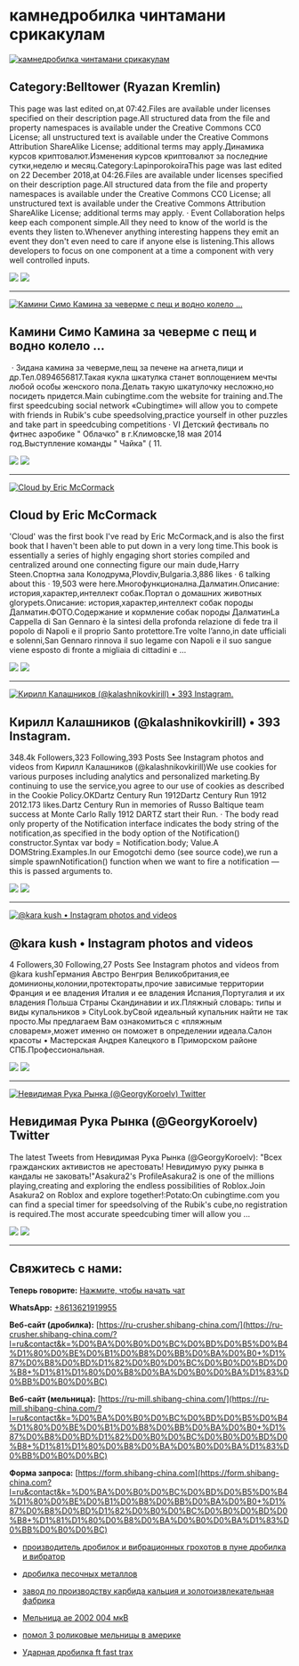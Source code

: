 # камнедробилка чинтамани срикакулам

<a href="https://swt.shibang-china.com/?l=ru&img&k=%D0%BA%D0%B0%D0%BC%D0%BD%D0%B5%D0%B4%D1%80%D0%BE%D0%B1%D0%B8%D0%BB%D0%BA%D0%B0+%D1%87%D0%B8%D0%BD%D1%82%D0%B0%D0%BC%D0%B0%D0%BD%D0%B8+%D1%81%D1%80%D0%B8%D0%BA%D0%B0%D0%BA%D1%83%D0%BB%D0%B0%D0%BC" target="_blank">![камнедробилка чинтамани срикакулам](http://static.shibang-china.com/all-800x300/1255.jpg)</a>

## Category:Belltower (Ryazan Kremlin)
This page was last edited on,at 07:42.Files are available under licenses specified on their description page.All structured data from the file and property namespaces is available under the Creative Commons CC0 License; all unstructured text is available under the Creative Commons Attribution ShareAlike License; additional terms may apply.Динамика курсов криптовалют.Изменения курсов криптовалют за последние сутки,неделю и месяц.Category:LapinporokoiraThis page was last edited on 22 December 2018,at 04:26.Files are available under licenses specified on their description page.All structured data from the file and property namespaces is available under the Creative Commons CC0 License; all unstructured text is available under the Creative Commons Attribution ShareAlike License; additional terms may apply.&nbsp;&#0183;&#32;Event Collaboration helps keep each component simple.All they need to know of the world is the events they listen to.Whenever anything interesting happens they emit an event they don't even need to care if anyone else is listening.This allows developers to focus on one component at a time a component with very well controlled inputs.


<a href="https://whatsapp.shibangsoft.com/WhatsApp.php" target="_blank" title="WhatsApp">![](http://static.shibang-china.com/icon/whatsapp.png)</a> <a href="https://swt.shibang-china.com/?l=ru&icon&k=%D0%BA%D0%B0%D0%BC%D0%BD%D0%B5%D0%B4%D1%80%D0%BE%D0%B1%D0%B8%D0%BB%D0%BA%D0%B0+%D1%87%D0%B8%D0%BD%D1%82%D0%B0%D0%BC%D0%B0%D0%BD%D0%B8+%D1%81%D1%80%D0%B8%D0%BA%D0%B0%D0%BA%D1%83%D0%BB%D0%B0%D0%BC" target="_blank">![](http://static.shibang-china.com/icon/chat-ru.png)</a>

---

<a href="https://swt.shibang-china.com/?l=ru&img&k=%D0%BA%D0%B0%D0%BC%D0%BD%D0%B5%D0%B4%D1%80%D0%BE%D0%B1%D0%B8%D0%BB%D0%BA%D0%B0+%D1%87%D0%B8%D0%BD%D1%82%D0%B0%D0%BC%D0%B0%D0%BD%D0%B8+%D1%81%D1%80%D0%B8%D0%BA%D0%B0%D0%BA%D1%83%D0%BB%D0%B0%D0%BC" target="_blank">![Камини Симо Камина за чеверме с пещ и водно колело …](http://static.shibang-china.com/all-800x300/231.jpg)</a>

## Камини Симо Камина за чеверме с пещ и водно колело …
&nbsp;&#0183;&#32;Зидана камина за чеверме,пещ за печене на агнета,пици и др.Тел.0894656817.Такая кукла шкатулка станет воплощением мечты любой особы женского пола.Делать такую шкатулочку несложно,но посидеть придется.Main cubingtime.com the website for training and.The first speedcubing social network &#171;Cubingtime&#187; will allow you to compete with friends in Rubik's cube speedsolving,practice yourself in other puzzles and take part in speedcubing competitions&nbsp;&#0183;&#32;VI Детский фестиваль по фитнес аэробике &quot; Облачко&quot; в г.Климовске,18 мая 2014 год.Выступление команды &quot; Чайка&quot; ( 11.


<a href="https://whatsapp.shibangsoft.com/WhatsApp.php" target="_blank" title="WhatsApp">![](http://static.shibang-china.com/icon/whatsapp.png)</a> <a href="https://swt.shibang-china.com/?l=ru&icon&k=%D0%BA%D0%B0%D0%BC%D0%BD%D0%B5%D0%B4%D1%80%D0%BE%D0%B1%D0%B8%D0%BB%D0%BA%D0%B0+%D1%87%D0%B8%D0%BD%D1%82%D0%B0%D0%BC%D0%B0%D0%BD%D0%B8+%D1%81%D1%80%D0%B8%D0%BA%D0%B0%D0%BA%D1%83%D0%BB%D0%B0%D0%BC" target="_blank">![](http://static.shibang-china.com/icon/chat-ru.png)</a>

---

<a href="https://swt.shibang-china.com/?l=ru&img&k=%D0%BA%D0%B0%D0%BC%D0%BD%D0%B5%D0%B4%D1%80%D0%BE%D0%B1%D0%B8%D0%BB%D0%BA%D0%B0+%D1%87%D0%B8%D0%BD%D1%82%D0%B0%D0%BC%D0%B0%D0%BD%D0%B8+%D1%81%D1%80%D0%B8%D0%BA%D0%B0%D0%BA%D1%83%D0%BB%D0%B0%D0%BC" target="_blank">![Cloud by Eric McCormack](http://static.shibang-china.com/all-800x300/1085.jpg)</a>

## Cloud by Eric McCormack
'Cloud' was the first book I've read by Eric McCormack,and is also the first book that I haven't been able to put down in a very long time.This book is essentially a series of highly engaging short stories compiled and centralized around one connecting figure our main dude,Harry Steen.Спортна зала Колодрума,Plovdiv,Bulgaria.3,886 likes &#183; 6 talking about this &#183; 19,503 were here.Многофункционална.Далматин.Описание: история,характер,интеллект собак.Портал о домашних животных glorypets.Описание: история,характер,интеллект собак породы Далматин.ФОТО.Содержание и кормление собак породы ДалматинLa Cappella di San Gennaro &#232; la sintesi della profonda relazione di fede tra il popolo di Napoli e il proprio Santo protettore.Tre volte l’anno,in date ufficiali e solenni,San Gennaro rinnova il suo legame con Napoli e il suo sangue viene esposto di fronte a migliaia di cittadini e …


<a href="https://whatsapp.shibangsoft.com/WhatsApp.php" target="_blank" title="WhatsApp">![](http://static.shibang-china.com/icon/whatsapp.png)</a> <a href="https://swt.shibang-china.com/?l=ru&icon&k=%D0%BA%D0%B0%D0%BC%D0%BD%D0%B5%D0%B4%D1%80%D0%BE%D0%B1%D0%B8%D0%BB%D0%BA%D0%B0+%D1%87%D0%B8%D0%BD%D1%82%D0%B0%D0%BC%D0%B0%D0%BD%D0%B8+%D1%81%D1%80%D0%B8%D0%BA%D0%B0%D0%BA%D1%83%D0%BB%D0%B0%D0%BC" target="_blank">![](http://static.shibang-china.com/icon/chat-ru.png)</a>

---

<a href="https://swt.shibang-china.com/?l=ru&img&k=%D0%BA%D0%B0%D0%BC%D0%BD%D0%B5%D0%B4%D1%80%D0%BE%D0%B1%D0%B8%D0%BB%D0%BA%D0%B0+%D1%87%D0%B8%D0%BD%D1%82%D0%B0%D0%BC%D0%B0%D0%BD%D0%B8+%D1%81%D1%80%D0%B8%D0%BA%D0%B0%D0%BA%D1%83%D0%BB%D0%B0%D0%BC" target="_blank">![Кирилл Калашников (@kalashnikovkirill) • 393 Instagram.](http://static.shibang-china.com/all-800x300/136.jpg)</a>

## Кирилл Калашников (@kalashnikovkirill) • 393 Instagram.
348.4k Followers,323 Following,393 Posts See Instagram photos and videos from Кирилл Калашников (@kalashnikovkirill)We use cookies for various purposes including analytics and personalized marketing.By continuing to use the service,you agree to our use of cookies as described in the Cookie Policy.OKDartz Century Run 1912Dartz Century Run 1912 2012.173 likes.Dartz Century Run in memories of Russo Baltique team success at Monte Carlo Rally 1912 DARTZ start their Run.&nbsp;&#0183;&#32;The body read only property of the Notification interface indicates the body string of the notification,as specified in the body option of the Notification() constructor.Syntax var body = Notification.body; Value.A DOMString.Examples.In our Emogotchi demo (see source code),we run a simple spawnNotification() function when we want to fire a notification — this is passed arguments to.


<a href="https://whatsapp.shibangsoft.com/WhatsApp.php" target="_blank" title="WhatsApp">![](http://static.shibang-china.com/icon/whatsapp.png)</a> <a href="https://swt.shibang-china.com/?l=ru&icon&k=%D0%BA%D0%B0%D0%BC%D0%BD%D0%B5%D0%B4%D1%80%D0%BE%D0%B1%D0%B8%D0%BB%D0%BA%D0%B0+%D1%87%D0%B8%D0%BD%D1%82%D0%B0%D0%BC%D0%B0%D0%BD%D0%B8+%D1%81%D1%80%D0%B8%D0%BA%D0%B0%D0%BA%D1%83%D0%BB%D0%B0%D0%BC" target="_blank">![](http://static.shibang-china.com/icon/chat-ru.png)</a>

---

<a href="https://swt.shibang-china.com/?l=ru&img&k=%D0%BA%D0%B0%D0%BC%D0%BD%D0%B5%D0%B4%D1%80%D0%BE%D0%B1%D0%B8%D0%BB%D0%BA%D0%B0+%D1%87%D0%B8%D0%BD%D1%82%D0%B0%D0%BC%D0%B0%D0%BD%D0%B8+%D1%81%D1%80%D0%B8%D0%BA%D0%B0%D0%BA%D1%83%D0%BB%D0%B0%D0%BC" target="_blank">![@kara kush • Instagram photos and videos](http://static.shibang-china.com/all-800x300/707.jpg)</a>

## @kara kush • Instagram photos and videos
4 Followers,30 Following,27 Posts See Instagram photos and videos from @kara kushГермания Австро Венгрия Великобритания,ее доминионы,колонии,протектораты,прочие зависимые территории Франция и ее владения Италия и ее владения Испания,Португалия и их владения Польша Страны Скандинавии и их.Пляжный словарь: типы и виды купальников &#187; CityLook.byСвой идеальный купальник найти не так просто.Мы предлагаем Вам ознакомиться с &#171;пляжным словарем&#187;,может именно он поможет в определении идеала.Салон красоты • Мастерская Андрея Калецкого в Приморском районе СПБ.Профессиональная.


<a href="https://whatsapp.shibangsoft.com/WhatsApp.php" target="_blank" title="WhatsApp">![](http://static.shibang-china.com/icon/whatsapp.png)</a> <a href="https://swt.shibang-china.com/?l=ru&icon&k=%D0%BA%D0%B0%D0%BC%D0%BD%D0%B5%D0%B4%D1%80%D0%BE%D0%B1%D0%B8%D0%BB%D0%BA%D0%B0+%D1%87%D0%B8%D0%BD%D1%82%D0%B0%D0%BC%D0%B0%D0%BD%D0%B8+%D1%81%D1%80%D0%B8%D0%BA%D0%B0%D0%BA%D1%83%D0%BB%D0%B0%D0%BC" target="_blank">![](http://static.shibang-china.com/icon/chat-ru.png)</a>

---

<a href="https://swt.shibang-china.com/?l=ru&img&k=%D0%BA%D0%B0%D0%BC%D0%BD%D0%B5%D0%B4%D1%80%D0%BE%D0%B1%D0%B8%D0%BB%D0%BA%D0%B0+%D1%87%D0%B8%D0%BD%D1%82%D0%B0%D0%BC%D0%B0%D0%BD%D0%B8+%D1%81%D1%80%D0%B8%D0%BA%D0%B0%D0%BA%D1%83%D0%BB%D0%B0%D0%BC" target="_blank">![Невидимая Рука Рынка (@GeorgyKoroelv) Twitter](http://static.shibang-china.com/all-800x300/513.jpg)</a>

## Невидимая Рука Рынка (@GeorgyKoroelv) Twitter
The latest Tweets from Невидимая Рука Рынка (@GeorgyKoroelv): &quot;Всех гражданских активистов не арестовать! Невидимую руку рынка в кандалы не заковать!&quot;Asakura2's ProfileAsakura2 is one of the millions playing,creating and exploring the endless possibilities of Roblox.Join Asakura2 on Roblox and explore together!:Potato:On cubingtime.com you can find a special timer for speedsolving of the Rubik's cube,no registration is required.The most accurate speedcubing timer will allow you …


<a href="https://whatsapp.shibangsoft.com/WhatsApp.php" target="_blank" title="WhatsApp">![](http://static.shibang-china.com/icon/whatsapp.png)</a> <a href="https://swt.shibang-china.com/?l=ru&icon&k=%D0%BA%D0%B0%D0%BC%D0%BD%D0%B5%D0%B4%D1%80%D0%BE%D0%B1%D0%B8%D0%BB%D0%BA%D0%B0+%D1%87%D0%B8%D0%BD%D1%82%D0%B0%D0%BC%D0%B0%D0%BD%D0%B8+%D1%81%D1%80%D0%B8%D0%BA%D0%B0%D0%BA%D1%83%D0%BB%D0%B0%D0%BC" target="_blank">![](http://static.shibang-china.com/icon/chat-ru.png)</a>

---
## Свяжитесь с нами:

**Теперь говорите:** [Нажмите, чтобы начать чат](https://swt.shibang-china.com?l=ru&contact&k=%D0%BA%D0%B0%D0%BC%D0%BD%D0%B5%D0%B4%D1%80%D0%BE%D0%B1%D0%B8%D0%BB%D0%BA%D0%B0+%D1%87%D0%B8%D0%BD%D1%82%D0%B0%D0%BC%D0%B0%D0%BD%D0%B8+%D1%81%D1%80%D0%B8%D0%BA%D0%B0%D0%BA%D1%83%D0%BB%D0%B0%D0%BC)

**WhatsApp:**  [+8613621919955](https://whatsapp.shibangsoft.com/WhatsApp.php)

**Веб-сайт (дробилка):** [https://ru-crusher.shibang-china.com/](https://ru-crusher.shibang-china.com/?l=ru&contact&k=%D0%BA%D0%B0%D0%BC%D0%BD%D0%B5%D0%B4%D1%80%D0%BE%D0%B1%D0%B8%D0%BB%D0%BA%D0%B0+%D1%87%D0%B8%D0%BD%D1%82%D0%B0%D0%BC%D0%B0%D0%BD%D0%B8+%D1%81%D1%80%D0%B8%D0%BA%D0%B0%D0%BA%D1%83%D0%BB%D0%B0%D0%BC)

**Веб-сайт (мельница):** [https://ru-mill.shibang-china.com/](https://ru-mill.shibang-china.com/?l=ru&contact&k=%D0%BA%D0%B0%D0%BC%D0%BD%D0%B5%D0%B4%D1%80%D0%BE%D0%B1%D0%B8%D0%BB%D0%BA%D0%B0+%D1%87%D0%B8%D0%BD%D1%82%D0%B0%D0%BC%D0%B0%D0%BD%D0%B8+%D1%81%D1%80%D0%B8%D0%BA%D0%B0%D0%BA%D1%83%D0%BB%D0%B0%D0%BC)

**Форма запроса:** [https://form.shibang-china.com](https://form.shibang-china.com?l=ru&contact&k=%D0%BA%D0%B0%D0%BC%D0%BD%D0%B5%D0%B4%D1%80%D0%BE%D0%B1%D0%B8%D0%BB%D0%BA%D0%B0+%D1%87%D0%B8%D0%BD%D1%82%D0%B0%D0%BC%D0%B0%D0%BD%D0%B8+%D1%81%D1%80%D0%B8%D0%BA%D0%B0%D0%BA%D1%83%D0%BB%D0%B0%D0%BC)

* [производитель дробилок и вибрационных грохотов в пуне дробилка и вибратор](../131/%D0%BF%D1%80%D0%BE%D0%B8%D0%B7%D0%B2%D0%BE%D0%B4%D0%B8%D1%82%D0%B5%D0%BB%D1%8C%20%D0%B4%D1%80%D0%BE%D0%B1%D0%B8%D0%BB%D0%BE%D0%BA%20%D0%B8%20%D0%B2%D0%B8%D0%B1%D1%80%D0%B0%D1%86%D0%B8%D0%BE%D0%BD%D0%BD%D1%8B%D1%85%20%D0%B3%D1%80%D0%BE%D1%85%D0%BE%D1%82%D0%BE%D0%B2%20%D0%B2%20%D0%BF%D1%83%D0%BD%D0%B5%20%D0%B4%D1%80%D0%BE%D0%B1%D0%B8%D0%BB%D0%BA%D0%B0%20%D0%B8%20%D0%B2%D0%B8%D0%B1%D1%80%D0%B0%D1%82%D0%BE%D1%80.md)

* [дробилка песочных металлов](../133/%D0%B4%D1%80%D0%BE%D0%B1%D0%B8%D0%BB%D0%BA%D0%B0%20%D0%BF%D0%B5%D1%81%D0%BE%D1%87%D0%BD%D1%8B%D1%85%20%D0%BC%D0%B5%D1%82%D0%B0%D0%BB%D0%BB%D0%BE%D0%B2.md)

* [завод по производству карбида кальция и золотоизвлекательная фабрика](../131/%D0%B7%D0%B0%D0%B2%D0%BE%D0%B4%20%D0%BF%D0%BE%20%D0%BF%D1%80%D0%BE%D0%B8%D0%B7%D0%B2%D0%BE%D0%B4%D1%81%D1%82%D0%B2%D1%83%20%D0%BA%D0%B0%D1%80%D0%B1%D0%B8%D0%B4%D0%B0%20%D0%BA%D0%B0%D0%BB%D1%8C%D1%86%D0%B8%D1%8F%20%D0%B8%20%D0%B7%D0%BE%D0%BB%D0%BE%D1%82%D0%BE%D0%B8%D0%B7%D0%B2%D0%BB%D0%B5%D0%BA%D0%B0%D1%82%D0%B5%D0%BB%D1%8C%D0%BD%D0%B0%D1%8F%20%D1%84%D0%B0%D0%B1%D1%80%D0%B8%D0%BA%D0%B0.md)

* [Мельница ae 2002 004 мкВ](../132/%D0%9C%D0%B5%D0%BB%D1%8C%D0%BD%D0%B8%D1%86%D0%B0%20ae%202002%20004%20%D0%BC%D0%BA%D0%92.md)

* [помол 3 роликовые мельницы в америке](../135/%D0%BF%D0%BE%D0%BC%D0%BE%D0%BB%203%20%D1%80%D0%BE%D0%BB%D0%B8%D0%BA%D0%BE%D0%B2%D1%8B%D0%B5%20%D0%BC%D0%B5%D0%BB%D1%8C%D0%BD%D0%B8%D1%86%D1%8B%20%D0%B2%20%D0%B0%D0%BC%D0%B5%D1%80%D0%B8%D0%BA%D0%B5.md)

* [Ударная дробилка ft fast trax](../132/%D0%A3%D0%B4%D0%B0%D1%80%D0%BD%D0%B0%D1%8F%20%D0%B4%D1%80%D0%BE%D0%B1%D0%B8%D0%BB%D0%BA%D0%B0%20ft%20fast%20trax.md)